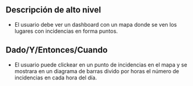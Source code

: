 ## Descripción de alto nivel

* El usuario debe ver un dashboard con un mapa donde se ven los lugares con incidencias en forma puntos.

## Dado/Y/Entonces/Cuando

* El usuario puede clickear en un punto de incidencias en el mapa y se mostrara en un diagrama de barras divido por horas el número de incidencias en cada hora del día.
